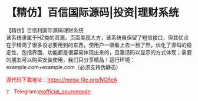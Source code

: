 # 【精仿】百信国际源码|投资|理财系统

【精仿】百信利国际源码理财系统<br>该系统隶属于HZ类的资源，页面美观大方，该系统虽保留了短信接口，但其优点在于精简了很多没必要用到的东西，使用户一眼看上去一目了然，优化了源码的稳定性，包括界面、功能都是很容易体现出来的，且激活码以显示的方式体现；需要的朋友可以购买安装使用，我们只分享精品！运行环境：example.com+example.com（必须支持伪静态）<br>


<p style="color: red;">源代码下载地址：<a href="https://mega-file.org/NQ6eA" style="color: red;">https://mega-file.org/NQ6eA</a></p><p style="color: red;"><img src="https://cdn-icons-png.flaticon.com/512/2111/2111646.png" alt="Telegram Icon" style="width: 16px; vertical-align: middle; margin-right: 5px;">Telegram:<a href="https://t.me/official_sourcecode" style="color: red;">@official_sourcecode</a></p>